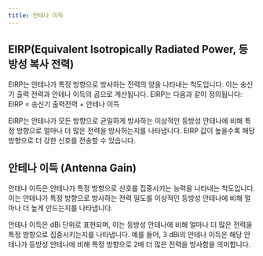 ```yaml
---
title: 안테나 이득
---
```

## EIRP(Equivalent Isotropically Radiated Power, 등방성 복사 전력)
EIRP는 안테나가 특정 방향으로 방사하는 전력의 양을 나타내는 척도입니다. 이는 송신기 출력 전력과 안테나 이득의 곱으로 계산됩니다. EIRP는 다음과 같이 정의됩니다:
EIRP = 송신기 출력전력 + 안테나 이득

EIRP는 안테나가 모든 방향으로 균일하게 방사하는 이상적인 등방성 안테나에 비해 특정 방향으로 얼마나 더 많은 전력을 방사하는지를 나타냅니다. EIRP 값이 높을수록 해당 방향으로 더 강한 신호를 전송할 수 있습니다.

## 안테나 이득 (Antenna Gain)
안테나 이득은 안테나가 특정 방향으로 신호를 집중시키는 능력을 나타내는 척도입니다. 이는 안테나가 특정 방향으로 방사하는 전력 밀도를 이상적인 등방성 안테나에 비해 얼마나 더 높게 만드는지를 나타냅니다.

안테나 이득은 dBi 단위로 표현되며, 이는 등방성 안테나에 비해 얼마나 더 많은 전력을 특정 방향으로 집중시키는지를 나타냅니다. 예를 들어, 3 dBi의 안테나 이득은 해당 안테나가 등방성 안테나에 비해 특정 방향으로 2배 더 많은 전력을 방사함을 의미합니다.